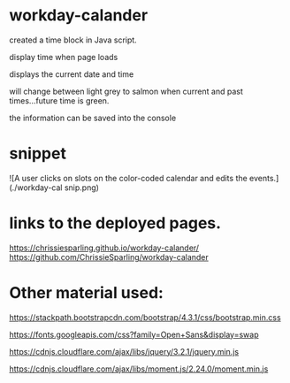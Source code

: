 # workday-calander
created a time block in Java script.

display time when page loads

displays the current date and time

will change between light grey to salmon when current and past times...future time is green.

the information can be saved into the console

# snippet
![A user clicks on slots on the color-coded calendar and edits the events.](./workday-cal snip.png)

# links to the deployed pages.
https://chrissiesparling.github.io/workday-calander/
https://github.com/ChrissieSparling/workday-calander

# Other material used:

https://stackpath.bootstrapcdn.com/bootstrap/4.3.1/css/bootstrap.min.css

https://fonts.googleapis.com/css?family=Open+Sans&display=swap

https://cdnjs.cloudflare.com/ajax/libs/jquery/3.2.1/jquery.min.js

https://cdnjs.cloudflare.com/ajax/libs/moment.js/2.24.0/moment.min.js

<!-- better Louis and Brett? hahahahaha -->